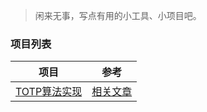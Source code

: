 >闲来无事，写点有用的小工具、小项目吧。

### 项目列表

|                 项目                 |                             参考                             |
| :----------------------------------: | :----------------------------------------------------------: |
| [TOTP算法实现](./tree/main/ToTpAuth) | [相关文章](https://blog.dreamforme.top/2023/09/17/TOTP算法实现/) |

